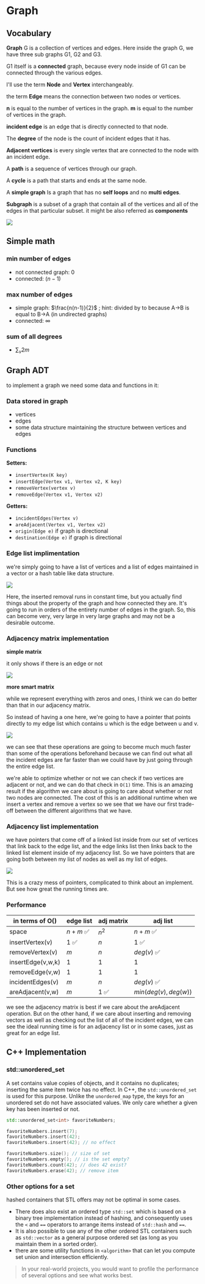 # Graph

## Vocabulary

**Graph** G is a collection of vertices and edges. Here inside the graph G, we have three sub graphs G1, G2 and G3.

G1 itself is a **connected** graph, because every node inside of G1 can be connected through the various edges.

I'll use the term **Node** and **Vertex** interchangeably.

the term **Edge** means the connection between two nodes or vertices.

**n** is equal to the number of vertices in the graph. 
**m** is equal to the number of vertices in the graph. 

**incident edge** is an edge that is directly connected to that node.

The **degree** of the node is the count of incident edges that it has.

**Adjacent vertices** is every single vertex that are connected to the node with an incident edge.

A **path** is a sequence of vertices through our graph.

A **cycle** is a path that starts and ends at the same node. 

A **simple graph** Is a graph that has no **self loops** and no **multi edges**. 

**Subgraph** is a subset of a graph that contain all of the vertices and all of the edges in that particular subset. it might be also referred as **components**

![](/images/graph.png)

## Simple math

### min number of edges

- not connected graph: $0$
- connected: $(n-1)$

### max number of edges

- simple graph: $\frac{n(n-1)}{2}$ ; hint: divided by to because A->B is equal to B->A (in undirected graphs)
- connected: $\infty$

### sum of all degrees

- $\sum_v 2m$

## Graph ADT
to implement a graph we need some data and functions in it:

### Data stored in graph

- vertices
- edges
- some data structure maintaining the structure between vertices and edges

### Functions

**Setters:**

- `insertVertex(K key)`
- `insertEdge(Vertex v1, Vertex v2, K key)`
- `removeVertex(vertex v)`
- `removeEdge(Vertex v1, Vertex v2)`

**Getters:**

- `incidentEdges(Vertex v)`
- `areAdjacent(Vertex v1, Vertex v2)`
- `origin(Edge e)` if graph is directional
- `destination(Edge e)` if graph is directional

### Edge list implimentation

we're simply going to have a list of vertices and a list of edges maintained in a vector or a hash table like data structure.

![](/images/edge-list-graph.png)

Here, the inserted removal runs in constant time, but you actually find things about the property of the graph and how connected they are. It's going to run in orders of the entirety number of edges in the graph. So, this can become very, very large in very large graphs and may not be a desirable outcome.

### Adjacency matrix implementation

**simple matrix**

it only shows if there is an edge or not


![](/images/adjacency-matrix.png)

**more smart matrix**

while we represent everything with zeros and ones, I think we can do better than that in our adjacency matrix. 

So instead of having a one here, we're going to have a pointer that points directly to my edge list which contains u which is the edge between u and v.

![](/images/smart-adj-matrix.png)

we can see that these operations are going to become much much faster than some of the operations beforehand because we can find out what all the incident edges are far faster than we could have by just going through the entire edge list.

we're able to optimize whether or not we can check if two vertices are adjacent or not, and we can do that check in `O(1)` time. This is an amazing result if the algorithm we care about is going to care about whether or not two nodes are connected. The cost of this is an additional runtime when we insert a vertex and remove a vertex so we see that we have our first trade-off between the different algorithms that we have.

### Adjacency list implementation

we have pointers that come off of a linked list inside from our set of vertices that link back to the edge list, and the edge links list then links back to the linked list element inside of my adjacency list. So we have pointers that are going both between my list of nodes as well as my list of edges.

![](/images/adj-list-graph.png)

This is a crazy mess of pointers, complicated to think about an implement. But see how great the running times are.

### Performance

| in terms of O()   | edge list | adj matrix | adj list             |
| ----------------- | --------- | ---------- | -------------------- |
| space             | $n+m$ ✅   | $n^2$      | $n+m$  ✅             |
| insertVertex(v)   | 1 ✅       | $n$        | 1 ✅                  |
| removeVertex(v)   | $m$       | $n$        | $deg(v)$ ✅           |
| insertEdge(v,w,k) | 1         | 1          | 1                    |
| removeEdge(v,w)   | 1         | 1          | 1                    |
| incidentEdges(v)  | $m$       | $n$        | $deg(v)$ ✅           |
| areAdjacent(v,w)  | $m$       | 1 ✅        | $min(deg(v),deg(w))$ |

we see the adjacency matrix is best if we care about the areAdjacent operation. But on the other hand, if we care about inserting and removing vectors as well as checking out the list of all of the incident edges, we can see the ideal running time is for an adjacency list or in some cases, just as great for an edge list. 

## C++ Implementation

### std::unordered_set

A set contains value copies of objects, and it contains no duplicates; inserting
the same item twice has no effect. In C++, the `std::unordered_set` is used for this purpose. Unlike the `unordered_map` type, the keys for an unordered set do not have associated values. We only care whether a given key has been
inserted or not.

```cpp
std::unordered_set<int> favoriteNumbers;

favoriteNumbers.insert(7);
favoriteNumbers.insert(42);
favoriteNumbers.insert(42); // no effect

favoriteNumbers.size(); // size of set
favoriteNumbers.empty(); // is the set empty?
favoriteNumbers.count(42); // does 42 exist?
favoriteNumbers.erase(42); // remove item
```

### Other options for a set

hashed containers that STL offers may not be optimal in some cases. 
- There does also exist an ordered type `std::set` which is based on a binary tree implementation instead of hashing, and consequently uses the `<` and `==` operators to arrange items instead of `std::hash` and `==`.
- It is also possible to use any of the other ordered STL containers such as `std::vector` as a general purpose ordered set (as long as you maintain them in a sorted order).
- there are some utility functions in `<algorithm>` that can let you compute set union and intersection efficiently.

> In your real-world projects, you would want to profile the performance of several options and see what works best. 